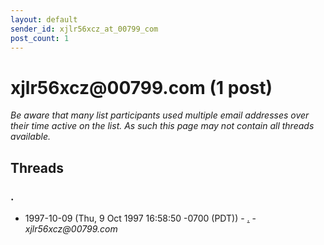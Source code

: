 ```yaml
---
layout: default
sender_id: xjlr56xcz_at_00799_com
post_count: 1
---
```


# xjlr56xcz<span>@</span>00799.com (1 post)

_Be aware that many list participants used multiple email addresses over their time active on the list. As such this page may not contain all threads available._

## Threads

### .
+ 1997-10-09 (Thu, 9 Oct 1997 16:58:50 -0700 (PDT)) - [.](/archive/1997/10/0f0f609593e11fd496e0507ee2e33428d1b6c2b1e062642f66edb127cf1a0906) - _xjlr56xcz@00799.com_

